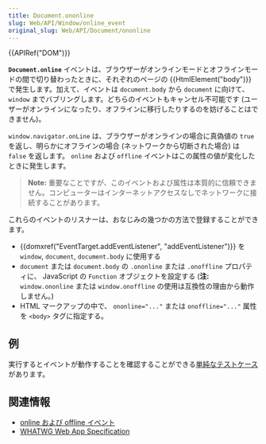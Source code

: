 ```yaml
---
title: Document.ononline
slug: Web/API/Window/online_event
original_slug: Web/API/Document/ononline
---
```


{{APIRef("DOM")}}

**`Document.online`** イベントは、ブラウザーがオンラインモードとオフラインモードの間で切り替わったときに、それぞれのページの {{HtmlElement("body")}} で発生します。加えて、イベントは `document.body` から `document` に向けて、 `window` までバブリングします。どちらのイベントもキャンセル不可能です (ユーザーがオンラインになったり、オフラインに移行したりするのを妨げることはできません)。

`window.navigator.onLine` は、ブラウザーがオンラインの場合に真偽値の `true` を返し、明らかにオフラインの場合 (ネットワークから切断された場合) は `false` を返します。 `online` および `offline` イベントはこの属性の値が変化したときに発生します。

> **Note:** 重要なことですが、このイベントおよび属性は本質的に信頼できません。コンピューターはインターネットアクセスなしでネットワークに接続することがあります。

これらのイベントのリスナーは、おなじみの幾つかの方法で登録することができます。

- {{domxref("EventTarget.addEventListener", "addEventListener")}} を `window`, `document`, `document.body` に使用する
- `document` または `document.body` の `.ononline` または `.onoffline` プロパティに、 JavaScript の `Function` オブジェクトを設定する (**注:** `window.ononline` または `window.onoffline` の使用は互換性の理由から動作しません。)
- HTML マークアップの中で、 `ononline="..."` または `onoffline="..."` 属性を `<body>` タグに指定する。

## 例

実行するとイベントが動作することを確認することができる[単純なテストケース](https://bugzilla.mozilla.org/attachment.cgi?id=220609)があります。

## 関連情報

- [online および offline イベント](/ja/docs/Online_and_offline_events)
- [WHATWG Web App Specification](https://www.whatwg.org/specs/web-apps/current-work/#event-online)
